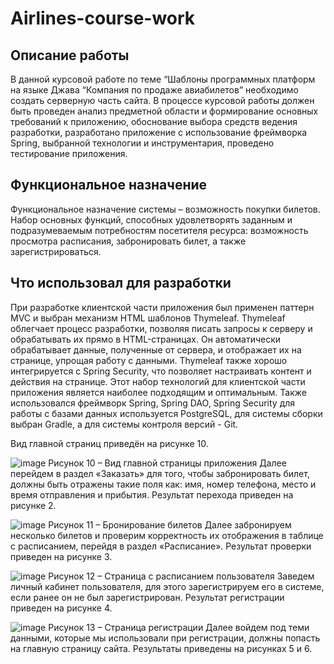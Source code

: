 # Airlines-course-work
## Описание работы
В данной курсовой работе по теме “Шаблоны программных платформ на языке Джава “Компания по продаже авиабилетов” необходимо создать серверную часть сайта.
В процессе курсовой работы должен быть проведен анализ предметной области и формирование основных требований к приложению, обоснование выбора средств ведения разработки, разработано приложение с использование фреймворка Spring, выбранной технологии и инструментария, проведено тестирование приложения.

## Функциональное назначение
Функциональное назначение системы – возможность покупки билетов. Набор основных функций, способных удовлетворять заданным и подразумеваемым потребностям посетителя ресурса: возможность просмотра расписания, забронировать билет, а также зарегистрироваться.

## Что использовал для разработки
При разработке клиентской части приложения был применен паттерн MVC и выбран механизм HTML шаблонов Thymeleaf. Thymeleaf облегчает процесс разработки, позволяя писать запросы к серверу и обрабатывать их прямо в HTML-страницах. Он автоматически обрабатывает данные, полученные от сервера, и отображает их на странице, упрощая работу с данными. Thymeleaf также хорошо интегрируется с Spring Security, что позволяет настраивать контент и действия на странице. Этот набор технологий для клиентской части приложения является наиболее подходящим и оптимальным. Также использовался фреймворк Spring, Spring DAO, Spring Security для работы с базами данных используется PostgreSQL, для системы сборки выбран Gradle, а для системы контроля версий - Git.

Вид главной страниц приведён на рисунке 10. 

![image](https://github.com/dcct0r/Airlines-course-work/assets/111187206/7440d1e4-ac38-43ae-98f2-b800ed59909c)
Рисунок 10 – Вид главной страницы приложения
Далее перейдем в раздел «Заказать» для того, чтобы забронировать билет, 
должны быть отражены такие поля как: имя, номер телефона, место и время 
отправления и прибытия. Результат перехода приведен на рисунке 2.

 ![image](https://github.com/dcct0r/Airlines-course-work/assets/111187206/237aaead-4217-49f2-9334-a5890a5bb6b4)
Рисунок 11 – Бронирование билетов
Далее забронируем несколько билетов и проверим корректность их 
отображения в таблице с расписанием, перейдя в раздел «Расписание». 
Результат проверки приведен на рисунке 3.

 ![image](https://github.com/dcct0r/Airlines-course-work/assets/111187206/45804765-9af4-4a50-9f87-2c512d6d2744)
Рисунок 12 – Страница с расписанием пользователя
Заведем личный кабинет пользователя, для этого зарегистрируем его в 
системе, если ранее он не был зарегистрирован. Результат регистрации 
приведен на рисунке 4.

![image](https://github.com/dcct0r/Airlines-course-work/assets/111187206/1084bda8-c695-4f5a-ab5d-7b9df6dc4413)
Рисунок 13 – Страница регистрации
Далее войдем под теми данными, которые мы использовали при 
регистрации, должны попасть на главную страницу сайта. Результаты 
приведены на рисунках 5 и 6.
